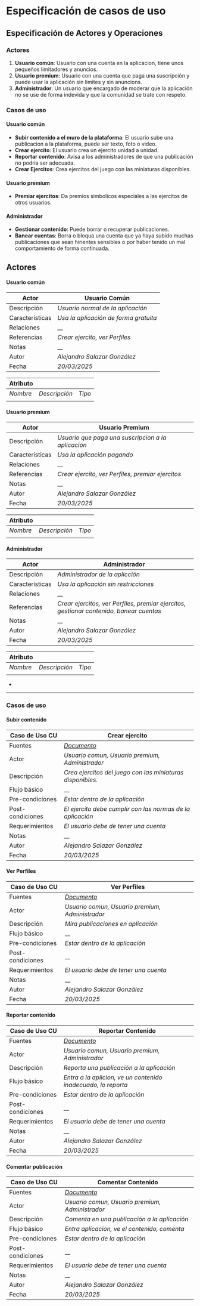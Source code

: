 # Especificación de casos de uso

## Especificación de Actores y Operaciones

### Actores

1. **Usuario común**: Usuario con una cuenta en la aplicacion, tiene unos pequeños limitadores y anuncios.
2. **Usuario premium**: Usuario con una cuenta que paga una suscripción y puede usar la aplicación sin limites y sin anuncions.
3. **Administrador**: Un usuario que encargado de moderar que la aplicación no se use de forma indevida y que la comunidad se trate con respeto.

### Casos de uso

#### Usuario común

* **Subir contenido a el muro de la plataforma**: El usuario sube una publicacion a la plataforma, puede ser texto, foto o video.
* **Crear ejercito**: El usuario crea un ejercito unidad a unidad.
* **Reportar contenido**: Avisa a los administradores de que una publicación no podria ser adecuada.
* **Crear Ejercitos**: Crea ejercitos del juego con las miniaturas disponibles.
  
#### Usuario premium

* **Premiar ejercitos**: Da premios simbolicos especiales a las ejercitos de otros usuarios.

#### Administrador

* **Gestionar contenido**: Puede borrar o recuperar publicaciones.
* **Banear cuentas**: Borra o bloqua una cuenta que ya haya subido muchas publicaciones que sean hirientes sensibles o por haber tenido un mal comportamiento de forma continuada.

## Actores

#### Usuario común

|  Actor | Usuario Común |
|---|---|
| Descripción  | _Usuario normal de la aplicación_  |
| Características  |_Usa la aplicación de forma gratuita_ |
| Relaciones | __  |
| Referencias | _Crear ejercito, ver Perfiles_ |
|  Notas |  __ |
| Autor  | _Alejandro Salazar González_ |
|Fecha | _20/03/2025_ |

|  Atributo |||
|---|---|---|
| _Nombre_  | _Descripción_  | _Tipo_ |
| | ||

#### Usuario premium

|  Actor | Usuario Premium |
|---|---|
| Descripción  | _Usuario que paga una suscripcion a la aplicación_  |
| Características  |_Usa la aplicación pagando_ |
| Relaciones | __  |
| Referencias | _Crear ejercito, ver Perfiles, premiar ejercitos_ |
|  Notas |  __ |
| Autor  | _Alejandro Salazar González_ |
|Fecha | _20/03/2025_ |

|  Atributo |||
|---|---|---|
| _Nombre_  | _Descripción_  | _Tipo_ |
| | ||

#### Administrador

|  Actor | Administrador |
|---|---|
| Descripción  | _Administrador de la aplicción_  |
| Características  |_Usa la aplicación sin restricciones_ |
| Relaciones | __  |
| Referencias | _Crear ejercitos, ver Perfiles, premiar ejercitos, gestionar contenido, banear cuentas_ |
|  Notas |  __ |
| Autor  | _Alejandro Salazar González_ |
|Fecha | _20/03/2025_ |

|  Atributo |||
|---|---|---|
| _Nombre_  | _Descripción_  | _Tipo_ |
| | ||

+

---

### Casos de uso

#### Subir contenido

|  Caso de Uso CU | Crear ejercito  |
  |---|---|
  | Fuentes  | _[Documento]()_  |
  | Actor  |  _Usuario comun, Usuario premium, Administrador_ |
  | Descripción | _Crea ejercitos del juego con las miniaturas disponibles._  |
  | Flujo básico | __ |
  | Pre-condiciones | _Estar dentro de la aplicación_  |  
  | Post-condiciones  | _El ejercito debe cumplir con las normas de la aplicación_  |  
  |  Requerimientos | _El usuario debe de tener una cuenta_  |
  |  Notas |  __ |
  | Autor  | _Alejandro Salazar González_ |
  |Fecha | _20/03/2025_ |

#### Ver Perfiles

|  Caso de Uso CU | Ver Perfiles  |
  |---|---|
  | Fuentes  | _[Documento]()_  |
  | Actor  |  _Usuario comun, Usuario premium, Administrador_ |
  | Descripción | _Mira publicaciones en aplicación_  |
  | Flujo básico | __ |
  | Pre-condiciones | _Estar dentro de la aplicación_  |  
  | Post-condiciones  | __  |  
  |  Requerimientos | _El usuario debe de tener una cuenta_  |
  |  Notas |  __ |
  | Autor  | _Alejandro Salazar González_ |
  |Fecha | _20/03/2025_ |

#### Reportar contenido

|  Caso de Uso CU | Reportar Contenido  |
  |---|---|
  | Fuentes  | _[Documento]()_  |
  | Actor  |  _Usuario comun, Usuario premium, Administrador_ |
  | Descripción | _Reporta una publicación a la aplicación_  |
  | Flujo básico | _Entra a la aplicion, ve un contenido inadecuado, lo reporta_ |
  | Pre-condiciones | _Estar dentro de la aplicación_  |  
  | Post-condiciones  | __  |  
  |  Requerimientos | _El usuario debe de tener una cuenta_  |
  |  Notas |  __ |
  | Autor  | _Alejandro Salazar González_ |
  |Fecha | _20/03/2025_ |

#### Comentar publicación

|  Caso de Uso CU | Comentar Contenido  |
  |---|---|
  | Fuentes  | _[Documento]()_  |
  | Actor  |  _Usuario comun, Usuario premium, Administrador_ |
  | Descripción | _Comenta en una publicación a la aplicación_  |
  | Flujo básico | _Entra aplicacion, ve el contenido, comenta_ |
  | Pre-condiciones | _Estar dentro de la aplicación_  |  
  | Post-condiciones  | __  |  
  |  Requerimientos | _El usuario debe de tener una cuenta_  |
  |  Notas |  __ |
  | Autor  | _Alejandro Salazar González_ |
  |Fecha | _20/03/2025_ |

####
